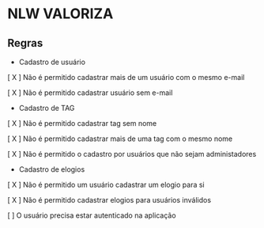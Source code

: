 # NLW VALORIZA

## Regras

- Cadastro de usuário

 [ X ] Não é permitido cadastrar mais de um usuário com o mesmo e-mail

 [ X ] Não é permitido cadastrar usuário sem e-mail


- Cadastro de TAG

 [ X ] Não é permitido cadastrar tag sem nome

 [ X ] Não é permitido cadastrar mais de uma tag com o mesmo nome 

 [ X ] Não é permitido o cadastro por usuários que não sejam administadores


 - Cadastro de elogios

 [ X ] Não é permitido um usuário cadastrar um elogio para si

 [ X ] Não é permitido cadastrar elogios para usuários inválidos

 [ ] O usuário precisa estar autenticado na aplicação